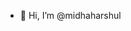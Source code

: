 - 👋 Hi, I’m @midhaharshul
<!---
midhaharshul/midhaharshul is a ✨ special ✨ repository because its `README.md` (this file) appears on your GitHub profile.
You can click the Preview link to take a look at your changes.
--->
